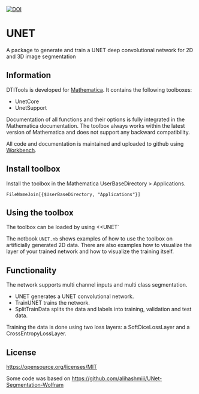 [![DOI](https://zenodo.org/badge/137186334.svg)](https://zenodo.org/badge/latestdoi/137186334)

# UNET
A package to generate and train a UNET deep convolutional network for 2D and 3D image segmentation

## Information

DTITools is developed for [Mathematica](https://www.wolfram.com/mathematica/).
It contains the following toolboxes:

- UnetCore
- UnetSupport

Documentation of all functions and their options is fully integrated in the Mathematica documentation.
The toolbox always works within the latest version of Mathematica and does not support any backward compatibility.

All code and documentation is maintained and uploaded to github using [Workbench](https://www.wolfram.com/workbench/).

## Install toolbox

Install the toolbox in the Mathematica UserBaseDirectory > Applications.

	FileNameJoin[{$UserBaseDirectory, "Applications"}]
  
## Using the toolbox

The toolbox can be loaded by using <<UNET`

The notbook ``UNET.nb`` shows examples of how to use the toolbox on artificially generated 2D data. 
There are also examples how to visualize the layer of your trained network and how to visualize the training itself. 

## Functionality

The network supports multi channel inputs and multi class segmentation.

* UNET generates a UNET convolutional network.
* TrainUNET trains the network.
* SplitTrainData splits the data and labels into training, validation and test data.

Training the data is done using two loss layers: a SoftDiceLossLayer and a CrossEntropyLossLayer.

## License
https://opensource.org/licenses/MIT

Some code was based on https://github.com/alihashmiii/UNet-Segmentation-Wolfram
